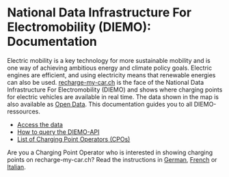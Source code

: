 # National Data Infrastructure For Electromobility (DIEMO): Documentation

Electric mobility is a key technology for more sustainable mobility and is one way of achieving ambitious energy and climate policy goals. Electric engines are efficient, and using electricity means that renewable energies can also be used. [recharge-my-car.ch](https://recharge-my-car.ch) is the face of the National Data Infrastructure For Electromobility (DIEMO) and shows where charging points for electric vehicles are available in real time. The data shown in the map is also available as [Open Data](https://opendata.swiss/en/dataset/ladestationen-fuer-elektroautos). This documentation guides you to all DIEMO-ressources.

* [Access the data](https://github.com/SFOE/DIEMO-Documentation/blob/master/Access%20the%20data.md)
* [How to query the DIEMO-API](https://github.com/SFOE/DIEMO-Documentation/blob/master/How%20to%20query%20DIEMO.md)
* [List of Charging Point Operators (CPOs)](https://github.com/SFOE/DIEMO-Documentation/blob/master/How%20to%20query%20DIEMO.md)

Are you a Charging Point Operator who is interested in showing charging points on recharge-my-car.ch? Read the instructions in [German](http://www.uvek-gis.admin.ch/BFE/DIEMO_Anleitung_Anbindung_CPO.pdf), [French](http://www.uvek-gis.admin.ch/BFE/DIEMO_Anleitung_Anbindung_CPO_FR.pdf) or [Italian](http://www.uvek-gis.admin.ch/BFE/DIEMO_Anleitung_Anbindung_CPO_IT.pdf).
